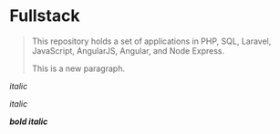 # Fullstack

>This repository holds a set of applications in PHP, SQL, Laravel, JavaScript, AngularJS, Angular, and Node Express.
>
>This is a new paragraph.

*italic*

_italic_

***bold italic***


